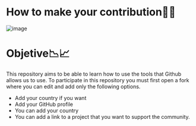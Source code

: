 # How to make your contribution✌🏽
![image](https://github.com/santimars/Tell_me_about_yourself/assets/98999805/22602316-af31-49a4-ad22-ed49ffe74b9a)

# Objetive📉📈

This repository aims to be able to learn how to use the tools that Github allows us to use.
To participate in this repository you must first open a fork where you can edit and add only the following options.
- Add your country if you want
- Add your GitHub profile
- You can add your country
- You can add a link to a project that you want to support the community.
